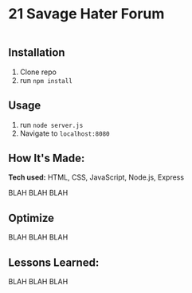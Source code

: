 # 21 Savage Hater Forum

![]()

## Installation

1. Clone repo
2. run `npm install`

## Usage

1. run `node server.js`
2. Navigate to `localhost:8080`

## How It's Made:

**Tech used:** HTML, CSS, JavaScript, Node.js, Express

BLAH BLAH BLAH

## Optimize
BLAH BLAH BLAH

## Lessons Learned:
BLAH BLAH BLAH
